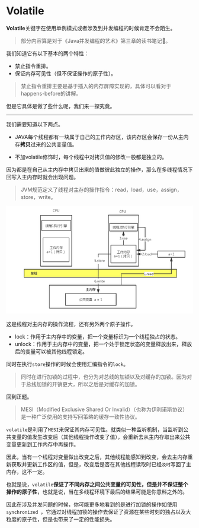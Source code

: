 # Volatile 

**Volatile**关键字在使用单例模式或者涉及到并发编程的时候肯定不会陌生。

> 部分内容算是对于《Java并发编程的艺术》第三章的读书笔记:dog:。

我们知道它有以下基本的两个特性：


- 禁止指令重排。
- 保证内存可见性（但不保证操作的原子性）。

> 禁止指令重排主要是基于插入的内存屏障实现的，具体可以看对于happens-before的讲解。


但是它具体是做了些什么呢，我们来一探究竟。

---



我们需要知道以下两点。

- JAVA每个线程都有一块属于自己的工作内存区，该内存区会保存一份从主内存**拷贝**过来的公共变量值。

- 不加volatile修饰时，每个线程中对拷贝值的修改一般都是独立的。

因为都是在自己从主内存中拷贝出来的值做彼此独立的操作，那么在多线程情况下回写入主内存时就会出现问题。

> JVM规范定义了线程对主存的操作指令：read，load，use，assign，store，write。

![](_media\20190819-01.png)

这是线程对主内存的操作流程，还有另外两个原子操作。

- lock：作用于主内存中的变量，把一个变量标识为一个线程独占的状态。
- unlock：作用于主内存中的变量，把一个处于锁定状态的变量释放出来，释放后的变量可以被其他线程锁定。

同时在执行`store`操作的时候会使用汇编指令的`lock`。

> 同时在进行加锁的过程中，也分为对总线的加锁以及对缓存的加锁。因为对于总线加锁的开销更大，所以之后是对缓存的加锁。

回到正题。

> MESI（Modified Exclusive Shared Or Invalid）（也称为伊利诺斯协议）是一种广泛使用的支持写回策略的缓存一致性协议。

`volatile`是利用了`MESI`来保证其内存可见性。就类似一种监听机制，当监听到公共变量的值发生改变后（其他线程操作改变了值），会重新去从主内存取出来公共变量更新到工作内存中再操作。

因此，当有一个线程对变量做出改变之后，其他线程能感知到改变，会去主内存重新获取并更新工作区的值，但是，改变后是否在其他线程读取时已经`及时`写回了主内存，这不一定。

也就是说，`volatile`**保证了不同内存之间公共变量的可见性，但是并不保证整个操作的原子性**，也就是说，当在多线程环境下最后的结果可能是你意料之外的。

因此在涉及并发问题的时候，你可能更多地看到的是进行加锁的操作如使用`synchronized `，它通过对线程加锁的操作去保证了资源在某些时刻的独占以及大粒度的原子性，但是也带来了一定的性能损失。